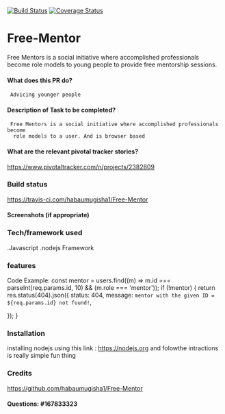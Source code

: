 [![Build Status](https://travis-ci.com/habaumugisha1/Free-Mentor.svg?branch=develop)](https://travis-ci.com/habaumugisha1/Free-Mentor)  [![Coverage Status](https://coveralls.io/repos/github/habaumugisha1/Free-Mentor/badge.svg)](https://coveralls.io/github/habaumugisha1/Free-Mentor)

# Free-Mentor
  Free Mentors is a social initiative where accomplished professionals become role models to
young people to provide free mentorship sessions.
#### What does this PR do?
     Advicing younger people
#### Description of Task to be completed?
     Free Mentors is a social initiative where accomplished professionals become
      role models to a user. And is browser based

#### What are the relevant pivotal tracker stories?
https://www.pivotaltracker.com/n/projects/2382809
### Build status
https://travis-ci.com/habaumugisha1/Free-Mentor
#### Screenshots (if appropriate)

### Tech/framework used
.Javascript
.nodejs Framework

### features
Code Example: 
const mentor = users.find((m) => m.id === parseInt(req.params.id, 10) && (m.role === 'mentor'));
if (!mentor) {
return res.status(404).json({
status: 404,
message: `mentor with the given ID = ${req.params.id} not found!`,

  });
}

### Installation
installing nodejs using this link : https://nodejs.org
and folowthe intractions is really simple fun thing
### Credits
https://github.com/habaumugisha1/Free-Mentor
#### Questions: #167833323
 


